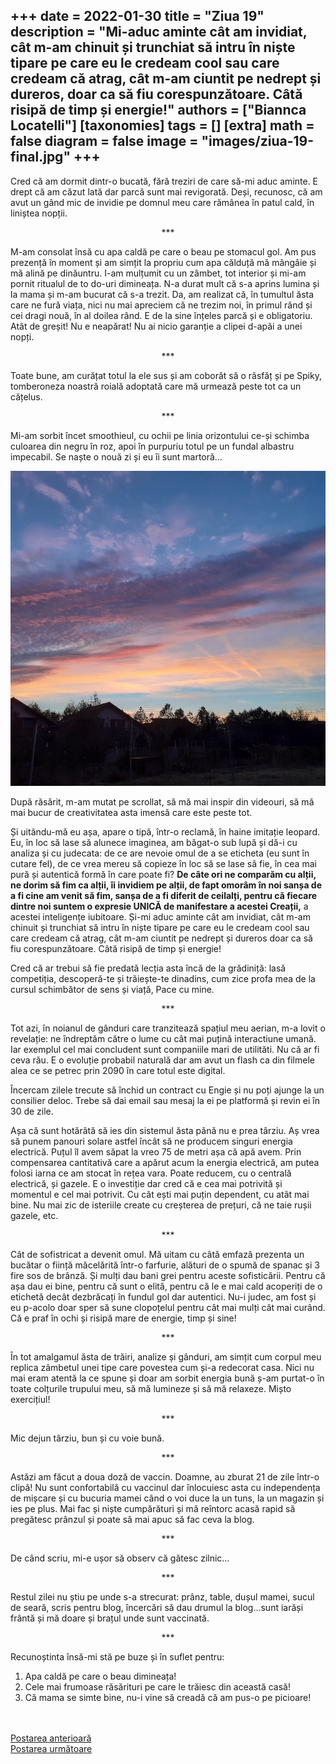 
+++
date = 2022-01-30
title = "Ziua 19"
description = "Mi-aduc aminte cât am invidiat, cât m-am chinuit și trunchiat să intru în niște tipare pe care eu le credeam cool sau care credeam că atrag, cât m-am ciuntit pe nedrept și dureros, doar ca să fiu corespunzătoare. Câtă risipă de timp și energie!"
authors = ["Biannca Locatelli"]
[taxonomies]
tags = []
[extra]
math = false
diagram = false
image = "images/ziua-19-final.jpg"
+++
---

Cred că am dormit dintr-o bucată, fără treziri de care să-mi aduc aminte. E drept că am căzut lată dar parcă sunt mai revigorată. Deși, recunosc, că am avut un gând mic de invidie pe domnul meu care rămânea în patul cald, în liniștea nopții.

<p style="text-align: center;">***</p>

M-am consolat însă cu apa caldă pe care o beau pe stomacul gol. Am pus prezență în moment și am simțit la propriu cum apa călduță mă mângâie și mă alină pe dinăuntru. I-am mulțumit cu un zâmbet, tot interior și mi-am pornit ritualul de to do-uri dimineața. N-a durat mult că s-a aprins lumina și la mama și m-am bucurat că s-a trezit. Da, am realizat că, în tumultul ăsta care ne fură viața, nici nu mai apreciem că ne trezim noi, în primul rând și cei dragi nouă, în al doilea rând. E de la sine înțeles parcă și e obligatoriu. Atât de greșit! Nu e neapărat! Nu ai nicio garanție a clipei d-apăi a unei nopți.

<p style="text-align: center;">***</p>

Toate bune, am curățat totul la ele sus și am coborât să o răsfăț și pe Spiky, tomberoneza noastră roială adoptată care mă urmează peste tot ca un cățelus.

<p style="text-align: center;">***</p>

Mi-am sorbit încet smoothieul, cu ochii pe linia orizontului ce-și schimba culoarea din negru în roz, apoi în purpuriu totul pe un fundal albastru impecabil. Se naște o nouă zi și eu îi sunt martoră…


<div class="flex justify-center">
  <img src="images/ziua-19.jpeg" />
</div>

După răsărit, m-am mutat pe scrollat, să mă mai inspir din videouri, să mă mai bucur de creativitatea asta imensă care este peste tot.

Și uitându-mă eu așa, apare o tipă, într-o reclamă, în haine imitație leopard. Eu, în loc să lase să alunece imaginea, am băgat-o sub lupă și dă-i cu analiza și cu judecata: de ce are nevoie omul de a se eticheta (eu sunt în cutare fel), de ce vrea mereu să copieze în loc să se lase să fie, în cea mai pură și autentică formă în care poate fi? **De câte ori ne comparăm cu alții, ne dorim să fim ca alții, îi invidiem pe alții, de fapt omorâm în noi sanșa de a fi cine am venit să fim, sanșa de a fi diferit de ceilalți, pentru că fiecare dintre noi suntem o expresie UNICĂ de manifestare a acestei Creații,** a acestei inteligențe iubitoare. Și-mi aduc aminte cât am invidiat, cât m-am chinuit și trunchiat să intru în niște tipare pe care eu le credeam cool sau care credeam că atrag, cât m-am ciuntit pe nedrept și dureros doar ca să fiu corespunzătoare. Câtă risipă de timp și energie!

Cred că ar trebui să fie predată lecția asta încă de la grădiniță: lasă competiția, descoperă-te și trăiește-te dinadins, cum zice profa mea de la cursul schimbător de sens și viață, Pace cu mine.

<p style="text-align: center;">***</p>

Tot azi, în noianul de gânduri care tranzitează spațiul meu aerian, m-a lovit o revelație: ne îndreptăm către o lume cu cât mai puțină interactiune umană. Iar exemplul cel mai concludent sunt companiile mari de utilităti. Nu că ar fi ceva rău. E o evoluție probabil naturală dar am avut un flash ca din filmele alea ce se petrec prin 2090 în care totul este digital.

Încercam zilele trecute să închid un contract cu Engie și nu poți ajunge la un consilier deloc. Trebe să dai email sau mesaj la ei pe platformă și revin ei în 30 de zile.

Așa că sunt hotărâtă să ies din sistemul ăsta până nu e prea târziu. Aș vrea să punem panouri solare astfel încât să ne producem singuri energia electrică. Puțul îl avem săpat la vreo 75 de metri așa că apă avem. Prin compensarea cantitativă care a apărut acum la energia electrică, am putea folosi iarna ce am stocat în rețea vara. Poate reducem, cu o centrală electrică, și gazele. E o investiție dar cred că e cea mai potrivită și momentul e cel mai potrivit. Cu cât ești mai puțin dependent, cu atât mai bine. Nu mai zic de isteriile create cu creșterea de prețuri, că ne taie rușii gazele, etc.

<p style="text-align: center;">***</p>

Cât de sofistricat a devenit omul. Mă uitam cu câtă emfază prezenta un bucătar o ființă măcelărită într-o farfurie, alături de o spumă de spanac și 3 fire sos de brânză. Și mulți dau bani grei pentru aceste sofisticării. Pentru că așa dau ei bine, pentru că sunt o elită, pentru că le e mai cald acoperiți de o etichetă decât dezbrăcați în fundul gol dar autentici. Nu-i judec, am fost și eu p-acolo doar sper să sune clopoțelul pentru cât mai mulți cât mai curând. Că e praf în ochi și risipă mare de energie, timp și sine!

<p style="text-align: center;">***</p>

În tot amalgamul ăsta de trăiri, analize și gânduri, am simțit cum corpul meu replica zâmbetul unei tipe care povestea cum și-a redecorat casa. Nici nu mai eram atentă la ce spune și doar am sorbit energia bună ș-am purtat-o în toate colțurile trupului meu, să mă lumineze și să mă relaxeze. Mișto exercițiul!

<p style="text-align: center;">***</p>

Mic dejun târziu, bun și cu voie bună.

<p style="text-align: center;">***</p>

Astăzi am făcut a doua doză de vaccin. Doamne, au zburat 21 de zile într-o clipă! Nu sunt confortabilă cu vaccinul dar înlocuiesc asta cu independența de mișcare și cu bucuria mamei când o voi duce la un tuns, la un magazin și ies pe plus. Mai fac și niște cumpărături și mă reîntorc acasă rapid să pregătesc prânzul și poate să mai apuc să fac ceva la blog.

<p style="text-align: center;">***</p>

De când scriu, mi-e ușor să observ că gătesc zilnic…

<p style="text-align: center;">***</p>

Restul zilei nu știu pe unde s-a strecurat: prânz, table, dușul mamei, sucul de seară, scris pentru blog, încercări să dau drumul la blog…sunt iarăși frântă și mă doare și brațul unde sunt vaccinată.

<p style="text-align: center;">***</p>

Recunoștinta însă-mi stă pe buze și în suflet pentru:
1. Apa caldă pe care o beau dimineața!
2. Cele mai frumoase răsărituri pe care le trăiesc din această casă!
3. Că mama se simte bine, nu-i vine să creadă că am pus-o pe picioare!

<br/>

<br/>

<div class="flex justify-between">
  <div>
    <a href="/blog/ziua-18/">Postarea anterioară</a>
  </div>
  <div>
    <a href="/blog/ziua-20/">Postarea următoare</a>
  </div>
</div>
